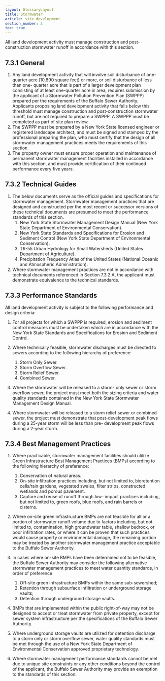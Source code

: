 ```yaml
---
layout: GlossaryLayout
title: Stormwater
article: site-development
section_number: 3
toc: true
---
```


All land development activity must manage construction and post-construction stormwater runoff in accordance with this section.

## 7.3.1 General

1. Any land development activity that will involve soil disturbance of one-quarter acre (10,890 square feet) or more, or soil disturbance of less than one- quarter acre that is part of a larger development plan consisting of at least one-quarter acre in area, requires submission by the applicant of a Stormwater Pollution Prevention Plan (SWPPP) prepared per the requirements of the Buffalo Sewer Authority. Applicants proposing land development activity that falls below this threshold must manage construction and post-construction stormwater runoff, but are not required to prepare a SWPPP. A SWPPP must be completed as part of site plan review.
2. The SWPPP must be prepared by a New York State licensed engineer or registered landscape architect, and must be signed and stamped
   by the professional preparing the plan, who must certify that the design of all stormwater
   management practices meets the requirements of this section.
3. The property owner must ensure proper operation and maintenance of permanent stormwater management facilities installed in accordance with this section, and must provide certification of their continued performance every five years.

## 7.3.2 Technical Guides

1. The below documents serve as the official guides and specifications for stormwater management. Stormwater management practices that are designed and constructed per the most recent or successor versions of these technical documents are presumed to meet the performance standards of this section.
   1. New York State Stormwater Management Design Manual (New York State Department of Environmental Conservation).
   2. New York State Standards and Specifications for Erosion and Sediment Control (New
      York State Department of Environmental Conservation).
   3. TR-55 Urban Hydrology for Small Watersheds (United States Department of Agriculture).
   4. Precipitation Frequency Atlas of the United States (National Oceanic and Atmospheric Administration).
2. Where stormwater management practices are not in accordance with technical documents referenced in Section 7.3.2.A, the applicant must demonstrate equivalence to the technical standards.

## 7.3.3 Performance Standards

All land development activity is subject to the following performance and design criteria:

1. For all projects for which a SWPPP is required, erosion and sediment control measures must be undertaken which are in accordance with the New York State Standards and Specifications for Erosion and Sediment Control.
2. Where technically feasible, stormwater discharges must be directed to sewers according to the following hierarchy of preference:

   1. Storm Only Sewer.
   2. Storm Overflow Sewer.
   3. Storm Relief Sewer.
   4. Combined Sewer.

3. Where the stormwater will be released to a storm- only sewer or storm overflow sewer, the project must meet both the sizing criteria and water quality standards contained in the New York State Stormwater Management Design Manual.
4. Where stormwater will be released to a storm relief sewer or combined sewer, the project must demonstrate that post-development peak flows during a 25-year storm will be less than pre- development peak flows during a 2-year storm.

## 7.3.4 Best Management Practices

1. Where practicable, stormwater management facilities should utilize Green Infrastructure Best Management Practices (BMPs) according to the following hierarchy of preference:

   1. Conservation of natural areas.
   2. On-site infiltration practices including, but not limited to, bioretention cells/rain gardens, vegetated swales, filter strips, constructed wetlands and porous pavement.
   3. Capture and reuse of runoff through low- impact practices including, but not limited to, green roofs, blue roofs, and rain barrels or cisterns.

2. Where on-site green infrastructure BMPs are not feasible for all or a portion of stormwater runoff volume due to factors including, but not limited to, contamination, high groundwater table, shallow bedrock, or poor infiltration rates, or where it
   can be proven that such practices would cause property or environmental damage, the remaining portion may be treated by another stormwater management practice acceptable to the Buffalo Sewer Authority.
3. In cases where on-site BMPs have been determined not to be feasible, the Buffalo Sewer Authority may consider the following alternative stormwater management practices to meet water quantity standards, in order of preference:
   1. Off-site green infrastructure BMPs within the same sub-sewershed;
   2. Retention through subsurface infiltration or underground storage vaults;
   3. Detention through underground storage vaults.
4. BMPs that are implemented within the public right-of-way may not be designed to accept or treat stormwater from private property, except for sewer system infrastructure per the specifications of the Buffalo Sewer Authority.
5. Where underground storage vaults are utilized for detention discharge to a storm only or storm overflow sewer, water quality standards must be met through the use of a New York State Department of Environmental Conservation approved proprietary technology.
6. Where stormwater management performance standards cannot be met due to unique site constraints or any other conditions beyond the control of the applicant, the Buffalo Sewer Authority may provide an exemption to the standards of this section.
